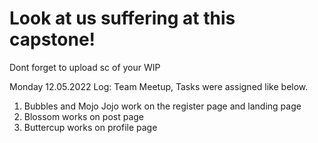 # Look at us suffering at this capstone!

Dont forget to upload sc of your WIP 

Monday 12.05.2022 Log:
Team Meetup, Tasks were assigned like below.
1. Bubbles and Mojo Jojo work on the register page and landing page
2. Blossom works on post page
3. Buttercup works on profile page
